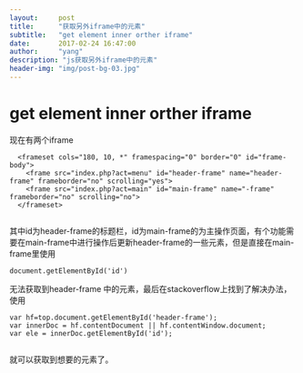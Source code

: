 ```yaml
---
layout:     post
title:      "获取另外iframe中的元素"
subtitle:   "get element inner orther iframe"
date:       2017-02-24 16:47:00
author:     "yang"
description: "js获取另外iframe中的元素"
header-img: "img/post-bg-03.jpg"
---
```



# get element inner orther iframe

现在有两个iframe


```
  <frameset cols="180, 10, *" framespacing="0" border="0" id="frame-body">
    <frame src="index.php?act=menu" id="header-frame" name="header-frame" frameborder="no" scrolling="yes">
    <frame src="index.php?act=main" id="main-frame" name="-frame" frameborder="no" scrolling="no">
  </frameset>
 
```
其中id为header-frame的标题栏，id为main-frame的为主操作页面，有个功能需要在main-frame中进行操作后更新header-frame的一些元素，但是直接在main-frame里使用

```
document.getElementById('id')

```
无法获取到header-frame 中的元素，最后在stackoverflow上找到了解决办法，使用




```
var hf=top.document.getElementById('header-frame');
var innerDoc = hf.contentDocument || hf.contentWindow.document;
var ele = innerDoc.getElementById('id');
 
```
就可以获取到想要的元素了。

